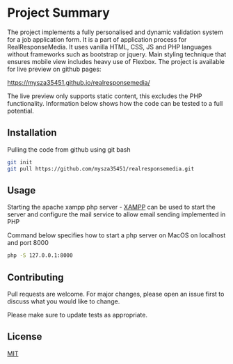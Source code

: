 # Project Summary

The project implements a fully personalised and dynamic validation system for a job application form. It is a part of application process for RealResponseMedia. It uses vanilla HTML, CSS, JS and PHP languages without frameworks such as bootstrap or jquery. Main styling technique that ensures mobile view includes heavy use of Flexbox. The project is available for live preview on github pages:

https://mysza35451.github.io/realresponsemedia/

The live preview only supports static content, this excludes the PHP functionality. Information below shows how the code can be tested to a full potential.

## Installation

Pulling the code from github using git bash

```bash
git init
git pull https://github.com/mysza35451/realresponsemedia.git
```

## Usage

Starting the apache xampp php server - [XAMPP](https://www.apachefriends.org/download.html) can be used to start the server and configure the mail service to allow email sending implemented in PHP

Command below specifies how to start a php server on MacOS on localhost and port 8000

```bash
php -S 127.0.0.1:8000
```

## Contributing

Pull requests are welcome. For major changes, please open an issue first to discuss what you would like to change.

Please make sure to update tests as appropriate.

## License

[MIT](https://choosealicense.com/licenses/mit/)
